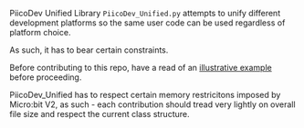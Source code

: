PiicoDev Unified Library `PiicoDev_Unified.py` attempts to unify different development platforms so the same user code can be used regardless of platform choice.

As such, it has to bear certain constraints.

Before contributing to this repo, have a read of an [illustrative example](https://forum.core-electronics.com.au/t/piicodev-detecting-which-sensors-are-attaced/18170/29) before proceeding.

PiicoDev_Unified has to respect certain memory restricitons imposed by Micro:bit V2, as such - each contribution should tread very lightly on overall file size and respect the current class structure.

